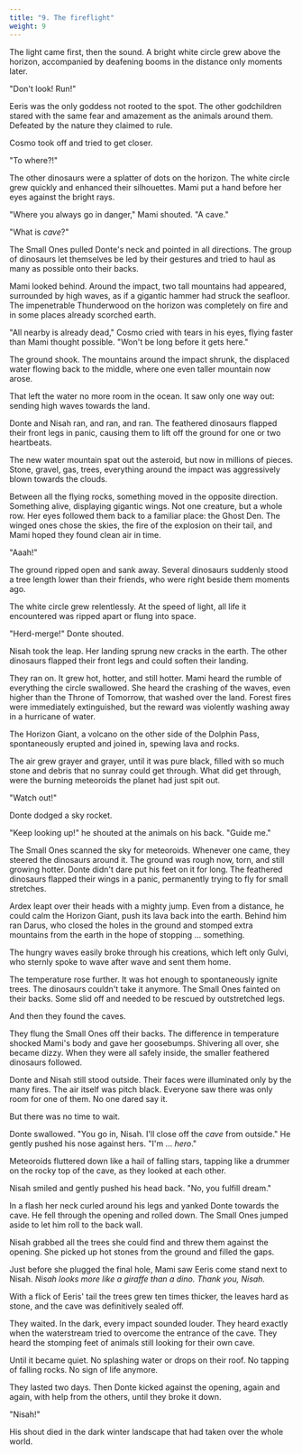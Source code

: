 ```yaml
---
title: "9. The fireflight"
weight: 9
---
```


The light came first, then the sound. A bright white circle grew above the horizon, accompanied by deafening booms in the distance only moments later.

"Don't look! Run!" 

Eeris was the only goddess not rooted to the spot. The other godchildren stared with the same fear and amazement as the animals around them. Defeated by the nature they claimed to rule.

Cosmo took off and tried to get closer.

"To where?!"

The other dinosaurs were a splatter of dots on the horizon. The white circle grew quickly and enhanced their silhouettes. Mami put a hand before her eyes against the bright rays. 

"Where you always go in danger," Mami shouted. "A cave."

"What is _cave_?"

The Small Ones pulled Donte's neck and pointed in all directions. The group of dinosaurs let themselves be led by their gestures and tried to haul as many as possible onto their backs.

Mami looked behind. Around the impact, two tall mountains had appeared, surrounded by high waves, as if a gigantic hammer had struck the seafloor. The impenetrable Thunderwood on the horizon was completely on fire and in some places already scorched earth.

"All nearby is already dead," Cosmo cried with tears in his eyes, flying faster than Mami thought possible. "Won't be long before it gets here."

The ground shook. The mountains around the impact shrunk, the displaced water flowing back to the middle, where one even taller mountain now arose. 

That left the water no more room in the ocean. It saw only one way out: sending high waves towards the land.

Donte and Nisah ran, and ran, and ran. The feathered dinosaurs flapped their front legs in panic, causing them to lift off the ground for one or two heartbeats.

The new water mountain spat out the asteroid, but now in millions of pieces. Stone, gravel, gas, trees, everything around the impact was aggressively blown towards the clouds.

Between all the flying rocks, something moved in the opposite direction. Something alive, displaying gigantic wings. Not one creature, but a whole row. Her eyes followed them back to a familiar place: the Ghost Den. The winged ones chose the skies, the fire of the explosion on their tail, and Mami hoped they found clean air in time.

"Aaah!" 

The ground ripped open and sank away. Several dinosaurs suddenly stood a tree length lower than their friends, who were right beside them moments ago. 

The white circle grew relentlessly. At the speed of light, all life it encountered was ripped apart or flung into space.

"Herd-merge!" Donte shouted. 

Nisah took the leap. Her landing sprung new cracks in the earth. The other dinosaurs flapped their front legs and could soften their landing.

They ran on. It grew hot, hotter, and still hotter. Mami heard the rumble of everything the circle swallowed. She heard the crashing of the waves, even higher than the Throne of Tomorrow, that washed over the land. Forest fires were immediately extinguished, but the reward was violently washing away in a hurricane of water.

The Horizon Giant, a volcano on the other side of the Dolphin Pass, spontaneously erupted and joined in, spewing lava and rocks.

The air grew grayer and grayer, until it was pure black, filled with so much stone and debris that no sunray could get through. What did get through, were the burning meteoroids the planet had just spit out.

"Watch out!" 

Donte dodged a sky rocket.

"Keep looking up!" he shouted at the animals on his back. "Guide me."

The Small Ones scanned the sky for meteoroids. Whenever one came, they steered the dinosaurs around it. The ground was rough now, torn, and still growing hotter. Donte didn't dare put his feet on it for long. The feathered dinosaurs flapped their wings in a panic, permanently trying to fly for small stretches.

Ardex leapt over their heads with a mighty jump. Even from a distance, he could calm the Horizon Giant, push its lava back into the earth. Behind him ran Darus, who closed the holes in the ground and stomped extra mountains from the earth in the hope of stopping ... something. 

The hungry waves easily broke through his creations, which left only Gulvi, who sternly spoke to wave after wave and sent them home.

The temperature rose further. It was hot enough to spontaneously ignite trees. The dinosaurs couldn't take it anymore. The Small Ones fainted on their backs. Some slid off and needed to be rescued by outstretched legs.

And then they found the caves.

They flung the Small Ones off their backs. The difference in temperature shocked Mami's body and gave her goosebumps. Shivering all over, she became dizzy. When they were all safely inside, the smaller feathered dinosaurs followed.

Donte and Nisah still stood outside. Their faces were illuminated only by the many fires. The air itself was pitch black. Everyone saw there was only room for one of them. No one dared say it.

But there was no time to wait. 

Donte swallowed. "You go in, Nisah. I'll close off the _cave_ from outside." He gently pushed his nose against hers. "I'm ... _hero_."

Meteoroids fluttered down like a hail of falling stars, tapping like a drummer on the rocky top of the cave, as they looked at each other.

Nisah smiled and gently pushed his head back. "No, you fulfill dream."

In a flash her neck curled around his legs and yanked Donte towards the cave. He fell through the opening and rolled down. The Small Ones jumped aside to let him roll to the back wall. 

Nisah grabbed all the trees she could find and threw them against the opening. She picked up hot stones from the ground and filled the gaps.

Just before she plugged the final hole, Mami saw Eeris come stand next to Nisah. _Nisah looks more like a giraffe than a dino. Thank you, Nisah._ 

With a flick of Eeris' tail the trees grew ten times thicker, the leaves hard as stone, and the cave was definitively sealed off.

They waited. In the dark, every impact sounded louder. They heard exactly when the waterstream tried to overcome the entrance of the cave. They heard the stomping feet of animals still looking for their own cave.

Until it became quiet. No splashing water or drops on their roof. No tapping of falling rocks. No sign of life anymore.

They lasted two days. Then Donte kicked against the opening, again and again, with help from the others, until they broke it down.

"Nisah!" 

His shout died in the dark winter landscape that had taken over the whole world.
